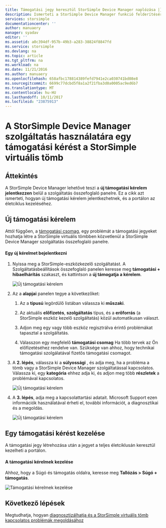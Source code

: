 ```yaml
---
title: Támogatási jegy keresztül StorSimple Device Manager naplózása |} Microsoft Docs
description: Ismerteti a StorSimple Device Manager funkció felderítésére, és ismerteti a StorSimple virtuális tömb hibaelhárítás céljából.
services: storsimple
documentationcenter: ''
author: manuaery
manager: syadav
editor: ''
ms.assetid: a0c394df-957b-49b3-a283-38824f8847fd
ms.service: storsimple
ms.devlang: na
ms.topic: article
ms.tgt_pltfrm: na
ms.workload: na
ms.date: 11/21/2016
ms.author: manuaery
ms.openlocfilehash: 658afbc178814389fefd7941e2ca030741bd08e8
ms.sourcegitcommit: 6699c77dcbd5f8a1a2f21fba3d0a0005ac9ed6b7
ms.translationtype: MT
ms.contentlocale: hu-HU
ms.lasthandoff: 10/11/2017
ms.locfileid: "23875913"
---
```

# <a name="use-the-storsimple-device-manager-service-to-log-a-support-request-for-the-storsimple-virtual-array"></a>A StorSimple Device Manager szolgáltatás használatára egy támogatási kérést a StorSimple virtuális tömb

## <a name="overview"></a>Áttekintés

A StorSimple Device Manager lehetővé teszi a **új támogatási kérelem jelentkezzen** belül a szolgáltatás összefoglaló panelre. Ez a cikk azt ismerteti, hogyan új támogatási kérelem jelentkezhetnek, és a portálon az életciklus kezeléséhez.

## <a name="new-support-request"></a>Új támogatási kérelem

Attól függően, a [támogatási csomag](https://azure.microsoft.com/support/plans/), egy problémát a támogatási jegyeket hozhatja létre a StorSimple virtuális tömbben közvetlenül a StorSimple Device Manager szolgáltatás összefoglaló panelre.

#### <a name="to-log-a-new-request"></a>Egy új kérelmet bejelentkezni

1. Nyissa meg a StorSimple-eszközkezelő szolgáltatást. A Szolgáltatásbeállítások összefoglaló panelen keresse meg **támogatási + hibaelhárítás** szakaszt, és kattintson a **új támogatja a kérelem**.
   
    ![Új támogatási kérelem](./media/storsimple-virtual-array-log-support-ticket/log-support-ticket1.png)

2. Az a **alapjai** panelen tegye a következőket:

    1. Az a **típusú** legördülő listában válassza ki **műszaki**. 
    
    2. Az aktuális **előfizetés**, **szolgáltatás** típus, és a **erőforrás** (a StorSimple eszköz kezelő szolgáltatás) közül automatikusan választ. 

    3. Adjon meg egy vagy több eszköz regisztrálva érintő problémákat tapasztal a szolgáltatás.

    4. Válasszon egy megfelelő **támogatási csomag** Ha több tervek az Ön előfizetéséhez rendelve van. Szüksége van ahhoz, hogy technikai támogatási szolgálatával fizetős támogatási csomagot.

3. A **2. lépés**, válassza ki a **súlyossági** , és adja meg, ha a probléma a tömb vagy a StorSimple Device Manager szolgáltatással kapcsolatos. Válassza ki, egy **kategória** ehhez adja ki, és adjon meg több **részletek** a problémával kapcsolatos.
   
    ![Új támogatási kérelem](./media/storsimple-virtual-array-log-support-ticket/log-support-ticket2.png)

4. A **3. lépés**, adja meg a kapcsolattartási adatait. Microsoft Support ezen információk használatával érheti el, további információt, a diagnosztikai és a megoldás.
   
    ![Új támogatási kérelem](./media/storsimple-virtual-array-log-support-ticket/log-support-ticket3.png)

## <a name="manage-a-support-request"></a>Egy támogatási kérést kezelése

A támogatási jegy létrehozása után a jegyet a teljes életciklusán keresztül kezelheti a portálon.

#### <a name="to-manage-your-support-requests"></a>A támogatási kérelmek kezelése

Ahhoz, hogy a Súgó és támogatás oldalra, keresse meg **Tallózás > Súgó + támogatás**.

![Támogatási kérelmek kezelése](./media/storsimple-virtual-array-log-support-ticket/manage-support-tickets.png)

## <a name="next-steps"></a>Következő lépések

Megtudhatja, hogyan [diagnosztizálhatja és a StorSimple virtuális tömb kapcsolatos problémák megoldásához](storsimple-virtual-array-diagnose-problems.md)

